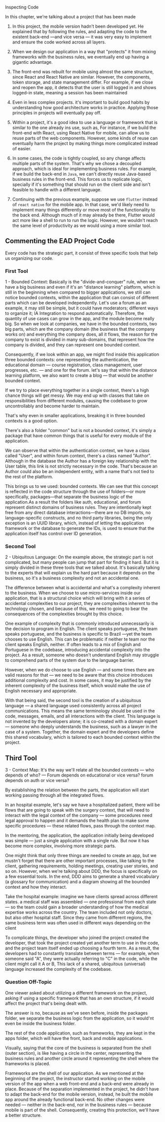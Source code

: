 Inspecting Code

In this chapter, we're talking about a project that has been made

1. In this project, the mobile version hadn't been developed yet. He explained that by following the rules, and adapting
   the code to the existent back-end —and vice versa — it was very easy to implement and ensure the code worked across
   all layers.

2. When we design our application in a way that "protects" it from mixing frameworks with the business rules, we eventually
   end up having a gigantic advantage.

3. The front-end was rebuilt for mobile using almost the same structure, since React and React Native are similar. However,
   the components, token storage, and state management differ. For example, if we close and reopen the app, it detects that
   the user is still logged in and shows logged-in state, meaning a session has been maintained

4. Even in less complex projects. it's important to build good habits by understanding how good architecture works in practice.
   Applying those principles in projects will eventually pay off.

5. Within a project, it's a good idea to use a language or framework that is similar to the one already ins use, such as,
   For instance, if we build the front-end with React, using React Native for mobile, can allow us to reuse parts of the
   web components. However, some kinds of reuse can eventually harm the project by making things more complicated instead
   of easier.

6. In some cases, the code is tightly coupled, so any change affects multiple parts of the system. That's why we chose a
   decoupled approach, which is ideal for implementing business rules. For example, if we build the back-end in `Java`,
   we can't directly reuse Java-based business rules in the front-end. This forces us to replicate logic, specially if
   it's something that should run on the client side and isn't feasible to handle with a different language.

7. Continuing with the previous example, suppose we use `flutter` instead of `react native` for the mobile app. In that
   case, we'd likely need to implement many things differently or move most of the functionality to the back end. Although
   much of it may already be there, Flutter would act more like a shell to run to run the logic. However, we wouldn't reach
   the same level of productivity as we would using a more similar tool.

## Commenting the EAD Project Code

Every code has the strategic part, it consist of three specific tools that help us organizing our code.

### First Tool

1 - Bounded Context: Basically is the "divide-and-conquer" rule, when we have a big business and even if it's an "distance
learning" platform, which is still in the beginning when compared to bigger applications, we still can notice bounded contexts,
within the application that can consist of different parts which can be developed independently. Let's use a forum as an
example, it may still be simple, but it could have moderators; different ways to organize it; IA Integration to respond
automatically. Therefore, the quantity of use cases can grow in the app, and the module become really big. So when we look
at companies, we have in the bounded contexts, two big parts, which are the company domain (the business that the company
works on) and everything the company does, all it flows, the reason for the company to exist is divided in many sub-domains,
that represent how the company is divided, and they can represent one bounded context.

Consequently, if we look within an app, we might find inside this application three bounded contexts: one representing
the authentication, the educational domain — course registration, class management, user progresses, etc. — and one for the
forum. let's say that within the distance learning platform, we also want to create a blog — that would be another
bounded context.

If we try to place everything together in a single context, there's a high chance things will get messy. We may end up
with classes that take on responsibilities from different modules, causing the codebase to grow uncontrollably and
become harder to maintain.

That's why even in smaller applications, breaking it in three bounded contexts is a good option.

There's also a folder "common" but is not a bounded context, it's simply a package that have common things that is useful
for every module of the application.

We can observe that within the authentication context, we have a class called "User", and within forum context, there's a
class named "Author". Although in the database the Author has a foreign key relationship with the User table, this link
is not strictly necessary in the code. That's because an Author could also be an independent entity, with a name that's
not tied to the rest of the platform.

This brings us to we used: bounded contexts. We can see that this concept is reflected in the code structure through the
use of folders—or more specifically, packages—that separate the business logic of the application.As a result the folders
like auth, educational, and forum represent distinct domains of business rules. They are intentionally kept free from any
direct database interactions—there are no DB imports, no language-specific constructs, and no third party libraries, being
the only exception is an UUID library, which, instead of letting the application framework or the database to generate the
IDs, is used to ensure that the application itself has control over ID generation.

### Second Tool

2 - Ubiquitous Language: On the example above, the strategic part is not complicated, but many people can jump that part
for finding it hard.
But it is simply divided in these three tools that we talked about. It's basically talking to the experts that will explain
us the hard part because it depends on the business, so it's a business complexity and not an accidental one.

The difference between what is accidental and what's a complexity inherent to the business. When we choose to use micro-services
inside our application, that is a structural choice which will bring with it a series of accidental complexities to our
project, they are complexities inherent to the technology chosen, and because of this, we need to going to bear the consequences
of the complexities brought by this choice.

One example of complexity that is commonly introduced unnecessarily is the decision to program in English. The client speaks
portuguese, the team speaks portuguese, and the business is specific to Brazil —yet the team chooses to use English. This
can be problematic if neither te team nor the client speaks English, neither. If often leads to a mix of English and Portuguese
in the codebase, introducing accidental complexity into the project. As a result, someone who doesn't understand English may
struggle to comprehend parts of the system due to the language barrier.

However, when we do choose to use English — and some times there are valid reasons for that — we need to be aware that this
choice introduces additional complexity and cost. In some cases, it may be justified by the inherent complexity of the
business itself, which would make the use of English necessary and appropriate.

With that being said, the second tool is the creation of a ubiquitous language — a shared language used consistently across
all project communications. This means the same terminology should be used in the code, messages, emails, and all interactions
with the client. This language is not invented by the developers alone; it is co-created with a domain expert — someone
who deeply understands the business, such as a lawyer in the case of a system. Together, the domain expert and the developers
define this shared vocabulary, which is tailored to each bounded context within the project.

## Third Tool

3 - Context Map: It's the way we'll relate all the bounded contexts — who depends of who? — Forum depends on educational
or vice versa? forum depends on auth or vice versa?

By establishing the relation between the parts, the application will start working passing through all the integrated flows.

In an hospital example, let's say we have a hospitalized patient, there will be flows that are going to speak with the
surgery context, that will need to interact with the legal context of the company — some procedures need legal approval
to happen and it demands the health plan to make some specific procedures — these related flows, pass through the context
map.

In the mentoring, the application, the application initially being developed was simple — just a single application with
a single rule. But now it has become more complex, involving more strategic parts.

One might think that only three things are needed to create an app, but we mustn't forget that there are other important
processes, like talking to the client, gathering requirements, holding meetings, creating user stories, and so on. However,
when we're talking about DDD, the focus is specifically on a few essential tools. In the end, DDD aims to generate a shared
vocabulary (a glossary for communication) and a diagram showing all the bounded context and how they interact.

Take the hospital example: imagine we have clients spread across different states. a medical staff was assembled — one
professional from each state — so the team could gain a broader understanding of how the medical expertise works across
the country. The team included not only doctors, but also other hospital staff. Since they came from different regions,
the same business term was often used in different ways depending on the client

To complicate things, the developer who joined the project created the developer, that took the project created yet another
term to use in the code, and the project team itself ended up choosing a fourth term. As a result, the developers had to
constantly translate between terms — for example, when someone said "A", they were actually referring to "C" in the code,
while the client might call it A or B, This lack of a shared, ubiquitous (universal) language increased the complexity of
the codebase.

### Question Off-Topic

One viewer asked about utilizing a different framework on the project, asking if using a specific framework that has an
own structure, if it would affect the project that's being dealt with.

The answer is no, because as we've seen before, inside the packages folder, we separate the business logic from the application,
so it would'nt even be inside the business folder.

The rest of the code application, such as frameworks, they are kept in the apps folder, which will have the front, back
and mobile applications.

Visually, saying that the core of the business is separated from the shell (outer section), is like having a circle in the
center, representing the business rules and another circle around it representing the shell where the frameworks is placed.

Frameworks are the shell of our application. As we mentioned at the beginning of the project, the instructor started working
on the mobile version of the app when a web front-end and a back-end were already in place. Because of the separation implemented
in the project, he didn't have to adapt the back-end for the mobile version, instead, he built the mobile app around the
already functional back-end. No other changes were needed — neither in the back-end, nor in the business rules — because
mobile is part of the shell. Consequently, creating this protection, we'll have a better structure.
